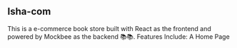 ## Isha-com

This is a e-commerce book store built with React as the frontend and powered by Mockbee as the backend 📚📚.
Features Include:
A Home Page

